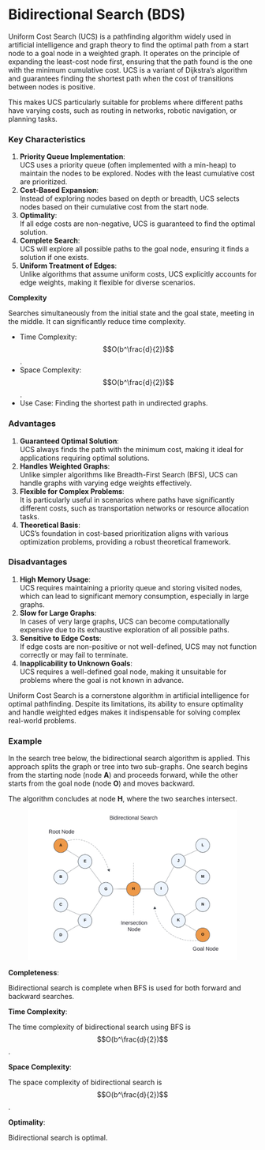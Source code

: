 # Bidirectional Search (BDS)

Uniform Cost Search (UCS) is a pathfinding algorithm widely used in artificial intelligence and graph theory to find the optimal path from a start node to a goal node in a weighted graph. It operates on the principle of expanding the least-cost node first, ensuring that the path found is the one with the minimum cumulative cost. UCS is a variant of Dijkstra’s algorithm and guarantees finding the shortest path when the cost of transitions between nodes is positive.

This makes UCS particularly suitable for problems where different paths have varying costs, such as routing in networks, robotic navigation, or planning tasks.

### Key Characteristics

1. **Priority Queue Implementation**:\
   UCS uses a priority queue (often implemented with a min-heap) to maintain the nodes to be explored. Nodes with the least cumulative cost are prioritized.
2. **Cost-Based Expansion**:\
   Instead of exploring nodes based on depth or breadth, UCS selects nodes based on their cumulative cost from the start node.
3. **Optimality**:\
   If all edge costs are non-negative, UCS is guaranteed to find the optimal solution.
4. **Complete Search**:\
   UCS will explore all possible paths to the goal node, ensuring it finds a solution if one exists.
5. **Uniform Treatment of Edges**:\
   Unlike algorithms that assume uniform costs, UCS explicitly accounts for edge weights, making it flexible for diverse scenarios.

**Complexity**

Searches simultaneously from the initial state and the goal state, meeting in the middle. It can significantly reduce time complexity.

* Time Complexity: $$O(b^\frac{d}{2})$$.
* Space Complexity: $$O(b^\frac{d}{2})$$.
* Use Case: Finding the shortest path in undirected graphs.

### Advantages

1. **Guaranteed Optimal Solution**:\
   UCS always finds the path with the minimum cost, making it ideal for applications requiring optimal solutions.
2. **Handles Weighted Graphs**:\
   Unlike simpler algorithms like Breadth-First Search (BFS), UCS can handle graphs with varying edge weights effectively.
3. **Flexible for Complex Problems**:\
   It is particularly useful in scenarios where paths have significantly different costs, such as transportation networks or resource allocation tasks.
4. **Theoretical Basis**:\
   UCS’s foundation in cost-based prioritization aligns with various optimization problems, providing a robust theoretical framework.

### Disadvantages

1. **High Memory Usage**:\
   UCS requires maintaining a priority queue and storing visited nodes, which can lead to significant memory consumption, especially in large graphs.
2. **Slow for Large Graphs**:\
   In cases of very large graphs, UCS can become computationally expensive due to its exhaustive exploration of all possible paths.
3. **Sensitive to Edge Costs**:\
   If edge costs are non-positive or not well-defined, UCS may not function correctly or may fail to terminate.
4. **Inapplicability to Unknown Goals**:\
   UCS requires a well-defined goal node, making it unsuitable for problems where the goal is not known in advance.

Uniform Cost Search is a cornerstone algorithm in artificial intelligence for optimal pathfinding. Despite its limitations, its ability to ensure optimality and handle weighted edges makes it indispensable for solving complex real-world problems.

### Example

In the search tree below, the bidirectional search algorithm is applied. This approach splits the graph or tree into two sub-graphs. One search begins from the starting node (node **A**) and proceeds forward, while the other starts from the goal node (node **O**) and moves backward.

The algorithm concludes at node **H**, where the two searches intersect.

<div align="left"><figure><img src="../../../../.gitbook/assets/image (151).png" alt="" width="563"><figcaption></figcaption></figure></div>

**Completeness**:&#x20;

Bidirectional search is complete when BFS is used for both forward and backward searches.

**Time Complexity**:&#x20;

The time complexity of bidirectional search using BFS is $$O(b^\frac{d}{2})$$ .

**Space Complexity**:&#x20;

The space complexity of bidirectional search is $$O(b^\frac{d}{2})$$.

**Optimality**:&#x20;

Bidirectional search is optimal.
